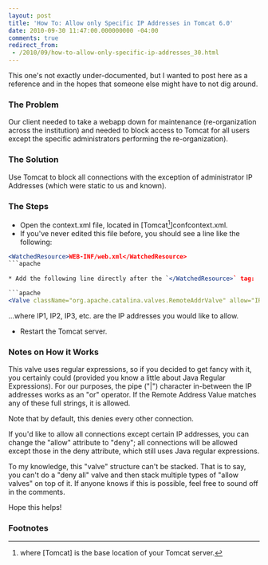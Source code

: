 ```yaml
---
layout: post
title: 'How To: Allow only Specific IP Addresses in Tomcat 6.0'
date: 2010-09-30 11:47:00.000000000 -04:00
comments: true
redirect_from: 
 - /2010/09/how-to-allow-only-specific-ip-addresses_30.html
---
```

This one's not exactly under-documented, but I wanted to post here as a reference and in the hopes that someone else might have to not dig around.
### The Problem
Our client needed to take a webapp down for maintenance (re-organization across the institution) and needed to block access to Tomcat for all users except the specific administrators performing the re-organization). 

### The Solution
Use Tomcat to block all connections with the exception of administrator IP Addresses (which were static to us and known). 

### The Steps
* Open the context.xml file, located in [Tomcat[^1]]confcontext.xml.
* If you've never edited this file before, you should see a line like the following:

```apache
<WatchedResource>WEB-INF/web.xml</WatchedResource>
```apache
    
* Add the following line directly after the `</WatchedResource>` tag:

```apache
<Valve className="org.apache.catalina.valves.RemoteAddrValve" allow="IP1|IP2|IP3">
```

...where IP1, IP2, IP3, etc. are the IP addresses you would like to allow.

* Restart the Tomcat server.

### Notes on How it Works
This valve uses regular expressions, so if you decided to get fancy with it, you certainly could (provided you know a little about Java Regular Expressions). For our purposes, the pipe ("|") character in-between the IP addresses works as an "or" operator. If the Remote Address Value matches any of these full strings, it is allowed. 

Note that by default, this denies every other connection. 

If you'd like to allow all connections except certain IP addresses, you can change the "allow" attribute to "deny"; all connections will be allowed except those in the deny attribute, which still uses Java regular expressions. 

To my knowledge, this "valve" structure can't be stacked. That is to say, you can't do a "deny all" valve and then stack multiple types of "allow valves" on top of it. If anyone knows if this is possible, feel free to sound off in the comments. 

Hope this helps!

### Footnotes
[^1]: where [Tomcat] is the base location of your Tomcat server.
